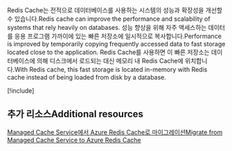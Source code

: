 <span data-ttu-id="b09a0-101">Redis Cache는 전적으로 데이터베이스를 사용하는 시스템의 성능과 확장성을 개선할 수 있습니다.</span><span class="sxs-lookup"><span data-stu-id="b09a0-101">Redis cache can improve the performance and scalability of systems that rely heavily on databases.</span></span> <span data-ttu-id="b09a0-102">성능 향상을 위해 자주 액세스하는 데이터를 응용 프로그램 가까이에 있는 빠른 저장소에 일시적으로 복사합니다.</span><span class="sxs-lookup"><span data-stu-id="b09a0-102">Performance is improved by temporarily copying frequently accessed data to fast storage located close to the application.</span></span> <span data-ttu-id="b09a0-103">Redis Cache를 사용하면 이 빠른 저장소는 데이터베이스에 의해 디스크에서 로드되는 대신 메모리 내 Redis Cache에 위치합니다.</span><span class="sxs-lookup"><span data-stu-id="b09a0-103">With Redis cache, this fast storage is located in-memory with Redis cache instead of being loaded from disk by a database.</span></span>

<!-- Cleanup sandbox -->
[!include[](../../../includes/azure-sandbox-cleanup.md)]

## <a name="additional-resources"></a><span data-ttu-id="b09a0-104">추가 리소스</span><span class="sxs-lookup"><span data-stu-id="b09a0-104">Additional resources</span></span>

[<span data-ttu-id="b09a0-105">Managed Cache Service에서 Azure Redis Cache로 마이그레이션</span><span class="sxs-lookup"><span data-stu-id="b09a0-105">Migrate from Managed Cache Service to Azure Redis Cache</span></span>](https://docs.microsoft.com/azure/redis-cache/cache-migrate-to-redis)